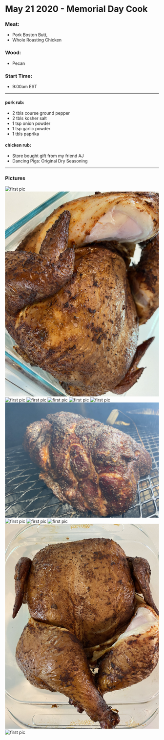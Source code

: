 # May 21 2020 - Memorial Day Cook

### Meat:
- Pork Boston Butt, 
- Whole Roasting Chicken

### Wood:
- Pecan

### Start Time: 
- 9:00am EST

---

#### pork rub: 
- 2 tbls course ground pepper
- 2 tbls kosher salt
- 1 tsp onion powder
- 1 tsp garlic powder
- 1 tbls paprika


#### chicken rub:
- Store bought gift from my friend AJ
- Dancing Pigs: Original Dry Seasoning

---

### Pictures

![first pic](../assets/img/2020.05.22/1A37266B-913A-4218-8938-C67E66564918.jpeg) ![first pic](../assets/img/2020.05.22/2B0CF3E9-4798-41B3-82A2-5BB3A48813B7.jpeg)
![first pic](../assets/img/2020.05.22/5D6E8C8A-0595-4D50-85DB-C1B207823E8D.jpeg) ![first pic](../assets/img/2020.05.22/7584D584-3A84-42E1-A7E0-21E11D2A5386.jpeg)
![first pic](../assets/img/2020.05.22/7A8B7035-0957-4AF4-8041-A0A07C17E25B.jpeg) ![first pic](../assets/img/2020.05.22/7DDFC085-7466-439E-AF46-2035B3D194F4.jpeg)
![first pic](../assets/img/2020.05.22/95B1F430-6D25-48F0-9477-09406204B8F1.jpeg) ![first pic](../assets/img/2020.05.22/96C6E3D7-26B6-44A6-877E-FD6D5C72E2EF.jpeg)
![first pic](../assets/img/2020.05.22/B39C85CC-003E-41C4-BA8C-C6448F95774B.jpeg) ![first pic](../assets/img/2020.05.22/BC3712B4-026E-494C-9E70-B1643411BBB7.jpeg)
![first pic](../assets/img/2020.05.22/BE54629C-F6DB-4EB5-B7BB-5E26BA739051.jpeg) ![first pic](../assets/img/2020.05.22/C0EFEEE6-DC80-4576-959C-9872A0B870B3.jpeg)
![first pic](../assets/img/2020.05.22/ED79F551-E378-471F-AD4A-FD83CC5A74B3.jpeg)
